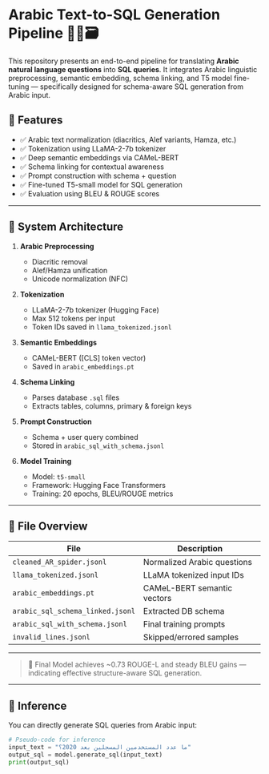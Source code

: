 # Arabic Text-to-SQL Generation Pipeline 🧠🔁🗃️

This repository presents an end-to-end pipeline for translating **Arabic natural language questions** into **SQL queries**. It integrates Arabic linguistic preprocessing, semantic embedding, schema linking, and T5 model fine-tuning — specifically designed for schema-aware SQL generation from Arabic input.

## 🚀 Features

- ✅ Arabic text normalization (diacritics, Alef variants, Hamza, etc.)
- ✅ Tokenization using LLaMA-2-7b tokenizer
- ✅ Deep semantic embeddings via CAMeL-BERT
- ✅ Schema linking for contextual awareness
- ✅ Prompt construction with schema + question
- ✅ Fine-tuned T5-small model for SQL generation
- ✅ Evaluation using BLEU & ROUGE scores

---

## 🧱 System Architecture

1. **Arabic Preprocessing**
   - Diacritic removal
   - Alef/Hamza unification
   - Unicode normalization (NFC)

2. **Tokenization**
   - LLaMA-2-7b tokenizer (Hugging Face)
   - Max 512 tokens per input
   - Token IDs saved in `llama_tokenized.jsonl`

3. **Semantic Embeddings**
   - CAMeL-BERT ([CLS] token vector)
   - Saved in `arabic_embeddings.pt`

4. **Schema Linking**
   - Parses database `.sql` files
   - Extracts tables, columns, primary & foreign keys

5. **Prompt Construction**
   - Schema + user query combined
   - Stored in `arabic_sql_with_schema.jsonl`

6. **Model Training**
   - Model: `t5-small`
   - Framework: Hugging Face Transformers
   - Training: 20 epochs, BLEU/ROUGE metrics

---

## 📁 File Overview

| File | Description |
|------|-------------|
| `cleaned_AR_spider.jsonl` | Normalized Arabic questions |
| `llama_tokenized.jsonl` | LLaMA tokenized input IDs |
| `arabic_embeddings.pt` | CAMeL-BERT semantic vectors |
| `arabic_sql_schema_linked.jsonl` | Extracted DB schema |
| `arabic_sql_with_schema.jsonl` | Final training prompts |
| `invalid_lines.jsonl` | Skipped/errored samples |

---

> 📌 Final Model achieves ~0.73 ROUGE-L and steady BLEU gains — indicating effective structure-aware SQL generation.

---

## 🧪 Inference

You can directly generate SQL queries from Arabic input:

```python
# Pseudo-code for inference
input_text = "ما عدد المستخدمين المسجلين بعد 2020؟"
output_sql = model.generate_sql(input_text)
print(output_sql)
